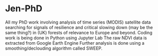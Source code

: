 # Jen-PhD
All my PhD work involving analysis of time series (MODIS) satellite data searching for signals of resilience and critical slowing down (may be the same thing?) in (UK) forests of relevance to Europe and beyond.
Coding work is being done in Python using Jupyter Lab 
The raw NDVI data is extracted from Google Earth Engine 
Further analysis is done using a smoothing/declouding algorithm called SWEEP.
